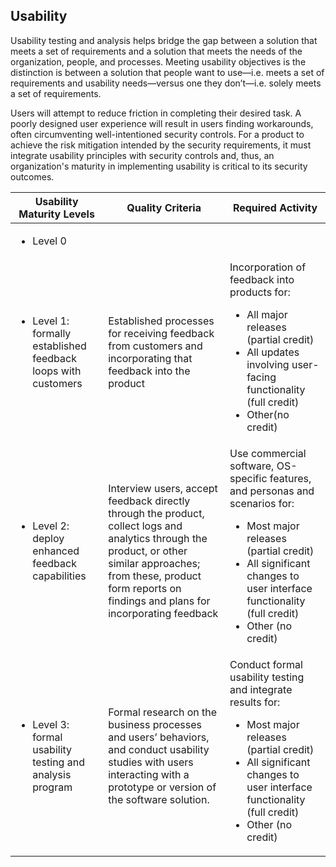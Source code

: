 ## Usability

Usability testing and analysis helps bridge the gap between a solution that meets a set of requirements and a solution that meets the needs of the organization, people, and processes. Meeting usability objectives is the distinction is between a solution that people want to use—i.e. meets a set of requirements and usability needs—versus one they don’t—i.e. solely meets a set of requirements.

Users will attempt to reduce friction in completing their desired task. A poorly designed user experience will result in users finding workarounds, often circumventing well-intentioned security controls. For a product to achieve the risk mitigation intended by the security requirements, it must integrate usability principles with security controls and, thus, an organization's maturity in implementing usability is critical to its security outcomes.

<table>
  <thead>
    <tr class="header">
      <th>Usability Maturity Levels</th>
      <th>Quality Criteria</th>
      <th>Required Activity</th>
    </tr>
  </thead>
  <tbody>
    <tr>
      <td>
	<ul>
	  <li>Level 0</li>
	</ul>
      </td>
      <td></td>
      <td></td>
    </tr>
    <tr>
      <td>
	<ul>
	  <li>Level 1: formally established feedback loops with customers</li>
	</ul>
      </td>
      <td>Established processes for receiving feedback from customers and incorporating that feedback into the product</td>
      <td>Incorporation of feedback into products for:
	<ul>
	  <li>All major releases (partial credit)</li>
	  <li>All updates involving user-facing functionality (full credit)</li>
	  <li>Other(no credit)</li>
	</ul>
      </td>
    </tr>
    <tr>
      <td>
	<ul>
	  <li>Level 2: deploy enhanced feedback capabilities</li>
	</ul>
      </td>
      <td>Interview users, accept feedback directly through the product, collect logs and analytics through the product, or other similar approaches; from these, product form reports on findings and plans for incorporating feedback</td>
      <td>Use commercial software, OS-specific features, and personas and scenarios for:
	<ul>
	  <li>Most major releases (partial credit)</li>
	  <li>All significant changes to user interface functionality (full credit)</li>
	  <li>Other (no credit)</li>
	</ul>
      </td>
    </tr>
    <tr>
      <td>
	<ul>
	  <li>Level 3: formal usability testing and analysis program</li>
	</ul>
      </td>
      <td>Formal research on the business processes and users’ behaviors, and conduct usability studies with users interacting with a prototype or version of the software solution.</td>
      <td>Conduct formal usability testing and integrate results for:
	<ul>
	  <li>Most major releases (partial credit)</li>
	  <li>All significant changes to user interface functionality (full credit)</li>
	  <li>Other (no credit)</li>
	</ul>
      </td>
    </tr>
  </tbody>
</table>
